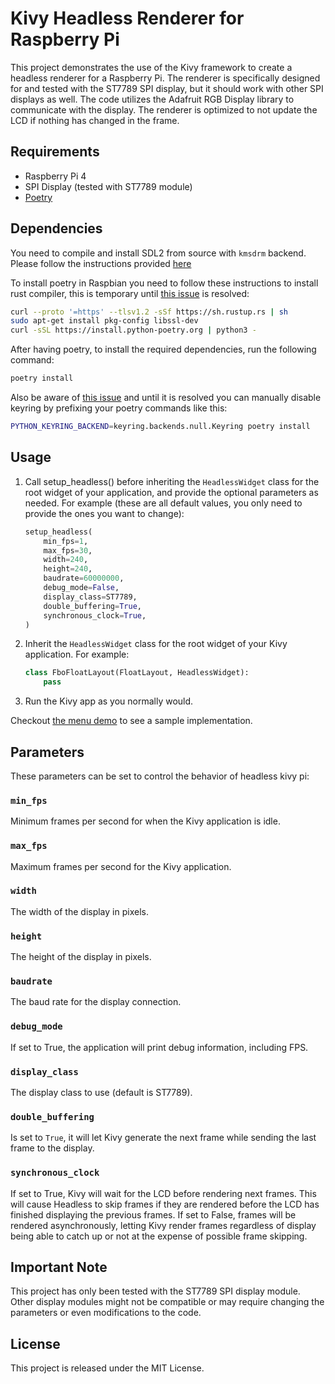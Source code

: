 # Kivy Headless Renderer for Raspberry Pi

This project demonstrates the use of the Kivy framework to create a headless renderer for a Raspberry Pi. The renderer is specifically designed for and tested with the ST7789 SPI display, but it should work with other SPI displays as well. The code utilizes the Adafruit RGB Display library to communicate with the display. The renderer is optimized to not update the LCD if nothing has changed in the frame.

## Requirements

- Raspberry Pi 4
- SPI Display (tested with ST7789 module)
- [Poetry](https://python-poetry.org/)

## Dependencies

You need to compile and install SDL2 from source with `kmsdrm` backend. Please follow the instructions provided [here](https://kivy.org/doc/stable/installation/installation-rpi.html#raspberry-pi-4-headless-installation-on-raspbian-buster)

To install poetry in Raspbian you need to follow these instructions to install rust compiler, this is temporary until [this issue](https://github.com/python-poetry/poetry/issues/7645) is resolved:

```sh
curl --proto '=https' --tlsv1.2 -sSf https://sh.rustup.rs | sh
sudo apt-get install pkg-config libssl-dev
curl -sSL https://install.python-poetry.org | python3 -
```

After having poetry, to install the required dependencies, run the following command:

```sh
poetry install
```

Also be aware of [this issue](https://github.com/python-poetry/poetry/issues/1917) and until it is resolved you can manually disable keyring by prefixing your poetry commands like this:

```sh
PYTHON_KEYRING_BACKEND=keyring.backends.null.Keyring poetry install
```

## Usage

1. Call setup_headless() before inheriting the `HeadlessWidget` class for the root widget of your application, and provide the optional parameters as needed. For example (these are all default values, you only need to provide the ones you want to change):

   ```python
   setup_headless(
       min_fps=1,
       max_fps=30,
       width=240,
       height=240,
       baudrate=60000000,
       debug_mode=False,
       display_class=ST7789,
       double_buffering=True,
       synchronous_clock=True,
   )
   ```

1. Inherit the `HeadlessWidget` class for the root widget of your Kivy application. For example:

   ```python
   class FboFloatLayout(FloatLayout, HeadlessWidget):
       pass
   ```

1. Run the Kivy app as you normally would.

Checkout [the menu demo](https://github.com/sassanh/headless-menu-pi) to see a sample implementation.

## Parameters

These parameters can be set to control the behavior of headless kivy pi:

### `min_fps`

Minimum frames per second for when the Kivy application is idle.

### `max_fps`

Maximum frames per second for the Kivy application.

### `width`

The width of the display in pixels.

### `height`

The height of the display in pixels.

### `baudrate`

The baud rate for the display connection.

### `debug_mode`

If set to True, the application will print debug information, including FPS.

### `display_class`

The display class to use (default is ST7789).

### `double_buffering`

Is set to `True`, it will let Kivy generate the next frame while sending the last frame to the display.

### `synchronous_clock`

If set to True, Kivy will wait for the LCD before rendering next frames. This will cause Headless to skip frames if they are rendered before the LCD has finished displaying the previous frames. If set to False, frames will be rendered asynchronously, letting Kivy render frames regardless of display being able to catch up or not at the expense of possible frame skipping.

## Important Note

This project has only been tested with the ST7789 SPI display module. Other display modules might not be compatible or may require changing the parameters or even modifications to the code.

## License

This project is released under the MIT License.
